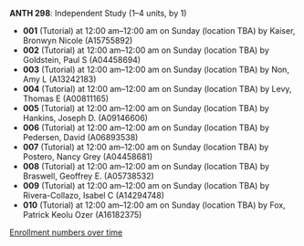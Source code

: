 **ANTH 298**: Independent Study (1–4 units, by 1)

- **001** (Tutorial) at 12:00 am–12:00 am on Sunday (location TBA) by Kaiser, Bronwyn Nicole (A15755892)
- **002** (Tutorial) at 12:00 am–12:00 am on Sunday (location TBA) by Goldstein, Paul S (A04458694)
- **003** (Tutorial) at 12:00 am–12:00 am on Sunday (location TBA) by Non, Amy L (A13242183)
- **004** (Tutorial) at 12:00 am–12:00 am on Sunday (location TBA) by Levy, Thomas E (A00811165)
- **005** (Tutorial) at 12:00 am–12:00 am on Sunday (location TBA) by Hankins, Joseph D. (A09146606)
- **006** (Tutorial) at 12:00 am–12:00 am on Sunday (location TBA) by Pedersen, David (A06893538)
- **007** (Tutorial) at 12:00 am–12:00 am on Sunday (location TBA) by Postero, Nancy Grey (A04458681)
- **008** (Tutorial) at 12:00 am–12:00 am on Sunday (location TBA) by Braswell, Geoffrey E. (A05738532)
- **009** (Tutorial) at 12:00 am–12:00 am on Sunday (location TBA) by Rivera-Collazo, Isabel C (A14294748)
- **010** (Tutorial) at 12:00 am–12:00 am on Sunday (location TBA) by Fox, Patrick Keolu Ozer (A16182375)

[Enrollment numbers over time](./ANTH298.tsv)
